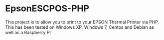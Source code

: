 # EpsonESCPOS-PHP
This project is to allow you to print to your EPSON Thermal Printer via PHP. This has been tested on Windows XP, Windows 7, Centos and Debian as well as a Raspberry PI
